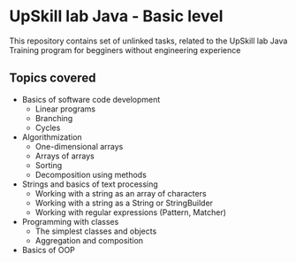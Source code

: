 # UpSkill lab Java - Basic level

This repository contains set of unlinked tasks, 
related to the UpSkill lab Java Training program
for begginers without engineering experience

## Topics covered
* Basics of software code development
    * Linear programs
    * Branching
    * Cycles
* Algorithmization
    * One-dimensional arrays
    * Arrays of arrays
    * Sorting
    * Decomposition using methods
* Strings and basics of text processing
    * Working with a string as an array of characters
    * Working with a string as a String or StringBuilder
    * Working with regular expressions (Pattern, Matcher)
* Programming with classes
    * The simplest classes and objects
    * Aggregation and composition
* Basics of OOP

